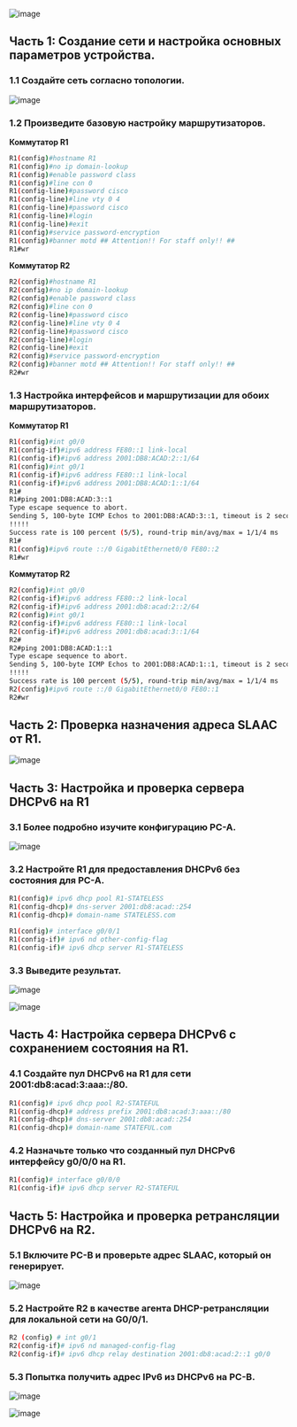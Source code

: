 ![image](https://user-images.githubusercontent.com/99355274/165709304-7b1aa725-c1da-4463-b948-ac0161898a05.png)


## Часть 1: Создание сети и настройка основных параметров устройства.

### 1.1 Создайте сеть согласно топологии.

![image](https://user-images.githubusercontent.com/99355274/169703991-0ee48ff6-6b50-43f3-882d-7358cd104fe7.png)

### 1.2 Произведите базовую настройку маршрутизаторов.
**Коммутатор R1**
```sh
R1(config)#hostname R1
R1(config)#no ip domain-lookup
R1(config)#enable password class
R1(config)#line con 0
R1(config-line)#password cisco
R1(config-line)#line vty 0 4
R1(config-line)#password cisco
R1(config-line)#login
R1(config-line)#exit
R1(config)#service password-encryption
R1(config)#banner motd ## Attention!! For staff only!! ##
R1#wr
```
**Коммутатор R2**
```sh
R2(config)#hostname R1
R2(config)#no ip domain-lookup
R2(config)#enable password class
R2(config)#line con 0
R2(config-line)#password cisco
R2(config-line)#line vty 0 4
R2(config-line)#password cisco
R2(config-line)#login
R2(config-line)#exit
R2(config)#service password-encryption
R2(config)#banner motd ## Attention!! For staff only!! ##
R2#wr
```
### 1.3 Настройка интерфейсов и маршрутизации для обоих маршрутизаторов.

**Коммутатор R1**
```sh
R1(config)#int g0/0
R1(config-if)#ipv6 address FE80::1 link-local
R1(config-if)#ipv6 address 2001:DB8:ACAD:2::1/64
R1(config)#int g0/1
R1(config-if)#ipv6 address FE80::1 link-local
R1(config-if)#ipv6 address 2001:DB8:ACAD:1::1/64
R1#
R1#ping 2001:DB8:ACAD:3::1
Type escape sequence to abort.
Sending 5, 100-byte ICMP Echos to 2001:DB8:ACAD:3::1, timeout is 2 seconds:
!!!!!
Success rate is 100 percent (5/5), round-trip min/avg/max = 1/1/4 ms
R1#
R1(config)#ipv6 route ::/0 GigabitEthernet0/0 FE80::2
R1#wr
```
**Коммутатор R2**
```sh
R2(config)#int g0/0
R2(config-if)#ipv6 address FE80::2 link-local
R2(config-if)#ipv6 address 2001:db8:acad:2::2/64
R2(config)#int g0/1
R2(config-if)#ipv6 address FE80::1 link-local
R2(config-if)#ipv6 address 2001:db8:acad:3::1/64
R2#
R2#ping 2001:DB8:ACAD:1::1
Type escape sequence to abort.
Sending 5, 100-byte ICMP Echos to 2001:DB8:ACAD:1::1, timeout is 2 seconds:
!!!!!
Success rate is 100 percent (5/5), round-trip min/avg/max = 1/1/4 ms
R2(config)#ipv6 route ::/0 GigabitEthernet0/0 FE80::1
R2#wr
```

## Часть 2: Проверка назначения адреса SLAAC от R1.

![image](https://user-images.githubusercontent.com/99355274/169705023-95460d0a-adaf-47cc-8404-f57b66c5dd64.png)

## Часть 3: Настройка и проверка сервера DHCPv6 на R1

### 3.1 Более подробно изучите конфигурацию PC-A.

![image](https://user-images.githubusercontent.com/99355274/169704555-61fe0fa5-813b-43ea-adbb-5f6f94203ce9.png)

### 3.2 Настройте R1 для предоставления DHCPv6 без состояния для PC-A.
```sh
R1(config)# ipv6 dhcp pool R1-STATELESS
R1(config-dhcp)# dns-server 2001:db8:acad::254
R1(config-dhcp)# domain-name STATELESS.com

R1(config)# interface g0/0/1
R1(config-if)# ipv6 nd other-config-flag 
R1(config-if)# ipv6 dhcp server R1-STATELESS
```
### 3.3 Выведите результат.

![image](https://user-images.githubusercontent.com/99355274/169702979-b4410cb9-3ed0-4f49-b0ac-8a644cf32ddc.png)

![image](https://user-images.githubusercontent.com/99355274/169703170-d723f2ce-b9e2-4558-8997-a462a8a454ec.png)


## Часть 4: Настройка сервера DHCPv6 с сохранением состояния на R1.

### 4.1 Создайте пул DHCPv6 на R1 для сети 2001:db8:acad:3:aaa::/80.
```sh
R1(config)# ipv6 dhcp pool R2-STATEFUL
R1(config-dhcp)# address prefix 2001:db8:acad:3:aaa::/80
R1(config-dhcp)# dns-server 2001:db8:acad::254
R1(config-dhcp)# domain-name STATEFUL.com
```
### 4.2 Назначьте только что созданный пул DHCPv6 интерфейсу g0/0/0 на R1.
```sh
R1(config)# interface g0/0/0
R1(config-if)# ipv6 dhcp server R2-STATEFUL
```

## Часть 5: Настройка и проверка ретрансляции DHCPv6 на R2.

### 5.1 Включите PC-B и проверьте адрес SLAAC, который он генерирует.

![image](https://user-images.githubusercontent.com/99355274/169703792-c3ec3411-1f70-425b-bd44-c701de0f75f5.png)

### 5.2 Настройте R2 в качестве агента DHCP-ретрансляции для локальной сети на G0/0/1.
```sh
R2 (config) # int g0/1
R2(config-if)# ipv6 nd managed-config-flag
R2(config-if)# ipv6 dhcp relay destination 2001:db8:acad:2::1 g0/0
```
### 5.3 Попытка получить адрес IPv6 из DHCPv6 на PC-B.

![image](https://user-images.githubusercontent.com/99355274/169703819-5231d35f-b8fc-4845-880e-9c6aff185d9b.png)

![image](https://user-images.githubusercontent.com/99355274/169703832-5f869f1e-5ad1-46d1-b89c-5efd80fb4c48.png)


